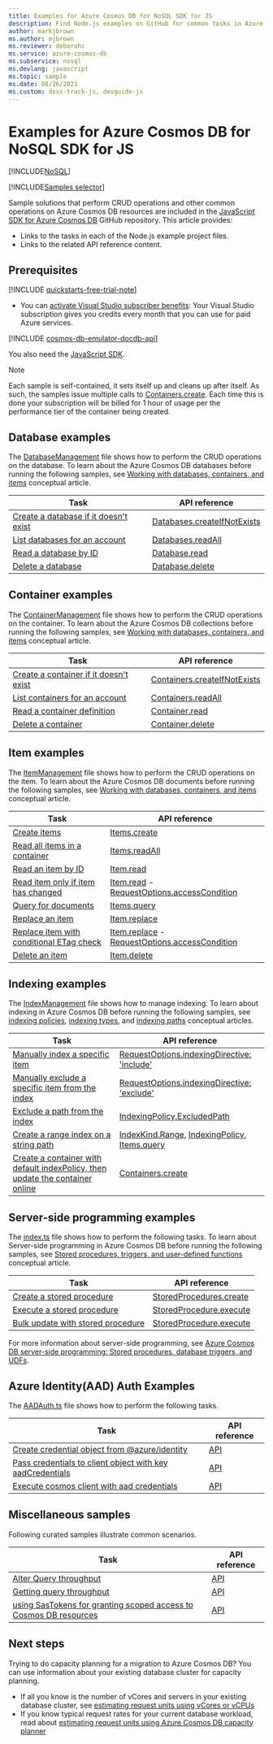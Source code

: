 ```yaml
---
title: Examples for Azure Cosmos DB for NoSQL SDK for JS
description: Find Node.js examples on GitHub for common tasks in Azure Cosmos DB, including CRUD operations.
author: markjbrown
ms.author: mjbrown
ms.reviewer: deborahc
ms.service: azure-cosmos-db
ms.subservice: nosql
ms.devlang: javascript
ms.topic: sample
ms.date: 08/26/2021
ms.custom: devx-track-js, devguide-js
---
```


# Examples for Azure Cosmos DB for NoSQL SDK for JS

[!INCLUDE[NoSQL](../includes/appliesto-nosql.md)]

[!INCLUDE[Samples selector](includes/samples-selector.md)]

Sample solutions that perform CRUD operations and other common operations on Azure Cosmos DB resources are included in the [JavaScript SDK for Azure Cosmos DB](https://github.com/Azure/azure-sdk-for-js/tree/main/sdk/cosmosdb/cosmos/samples) GitHub repository. This article provides:

- Links to the tasks in each of the Node.js example project files.
- Links to the related API reference content.

## Prerequisites

[!INCLUDE [quickstarts-free-trial-note](~/reusable-content/ce-skilling/azure/includes/quickstarts-free-trial-note.md)]

- You can [activate Visual Studio subscriber benefits](https://azure.microsoft.com/pricing/member-offers/msdn-benefits-details/?ref=microsoft.com&utm_source=microsoft.com&utm_medium=docs&utm_campaign=visualstudio): Your Visual Studio subscription gives you credits every month that you can use for paid Azure services.

[!INCLUDE [cosmos-db-emulator-docdb-api](../includes/cosmos-db-emulator-docdb-api.md)]

You also need the [JavaScript SDK](sdk-nodejs.md).

> [!NOTE]
> Each sample is self-contained, it sets itself up and cleans up after itself. As such, the samples issue multiple calls to [Containers.create](/javascript/api/%40azure/cosmos/containers). Each time this is done your subscription will be billed for 1 hour of usage per the performance tier of the container being created.

## Database examples

The [DatabaseManagement](https://github.com/Azure/azure-cosmos-js/blob/master/samples/DatabaseManagement.ts) file shows how to perform the CRUD operations on the database. To learn about the Azure Cosmos DB databases before running the following samples, see [Working with databases, containers, and items](../resource-model.md) conceptual article.

| Task                                                                                                                                                             | API reference                                                                                                             |
| ---------------------------------------------------------------------------------------------------------------------------------------------------------------- | ------------------------------------------------------------------------------------------------------------------------- |
| [Create a database if it doesn't exist](https://github.com/Azure/azure-sdk-for-js/blob/main/sdk/cosmosdb/cosmos/samples-dev/DatabaseManagement.ts#LL26C3-L27C63) | [Databases.createIfNotExists](/javascript/api/@azure/cosmos/databases#createifnotexists-databaserequest--requestoptions-) |
| [List databases for an account](https://github.com/Azure/azure-sdk-for-js/blob/main/sdk/cosmosdb/cosmos/samples-dev/DatabaseManagement.ts#L30-L31)               | [Databases.readAll](/javascript/api/@azure/cosmos/databases#readall-feedoptions-)                                         |
| [Read a database by ID](https://github.com/Azure/azure-sdk-for-js/blob/main/sdk/cosmosdb/cosmos/samples-dev/DatabaseManagement.ts#L34)                           | [Database.read](/javascript/api/@azure/cosmos/database#read-requestoptions-)                                              |
| [Delete a database](https://github.com/Azure/azure-sdk-for-js/blob/main/sdk/cosmosdb/cosmos/samples-dev/DatabaseManagement.ts#LL46C18-L46C18)                    | [Database.delete](/javascript/api/@azure/cosmos/database#delete-requestoptions-)                                          |

## Container examples

The [ContainerManagement](https://github.com/Azure/azure-cosmos-js/blob/master/samples/ContainerManagement.ts) file shows how to perform the CRUD operations on the container. To learn about the Azure Cosmos DB collections before running the following samples, see [Working with databases, containers, and items](../resource-model.md) conceptual article.

| Task                                                                                                                                                     | API reference                                                                                                                |
| -------------------------------------------------------------------------------------------------------------------------------------------------------- | ---------------------------------------------------------------------------------------------------------------------------- |
| [Create a container if it doesn't exist](https://github.com/Azure/azure-sdk-for-js/blob/main/sdk/cosmosdb/cosmos/samples-dev/ContainerManagement.ts#L27) | [Containers.createIfNotExists](/javascript/api/@azure/cosmos/containers#createifnotexists-containerrequest--requestoptions-) |
| [List containers for an account](https://github.com/Azure/azure-sdk-for-js/blob/main/sdk/cosmosdb/cosmos/samples-dev/ContainerManagement.ts#L30-L32)     | [Containers.readAll](/javascript/api/@azure/cosmos/containers#readall-feedoptions-)                                          |
| [Read a container definition](https://github.com/Azure/azure-sdk-for-js/blob/main/sdk/cosmosdb/cosmos/samples-dev/ContainerManagement.ts#L36-L37)        | [Container.read](/javascript/api/@azure/cosmos/container#read-requestoptions-)                                               |
| [Delete a container](https://github.com/Azure/azure-sdk-for-js/blob/main/sdk/cosmosdb/cosmos/samples-dev/ContainerManagement.ts#L42-L43)                 | [Container.delete](/javascript/api/@azure/cosmos/container#delete-requestoptions-)                                           |

## Item examples

The [ItemManagement](https://github.com/Azure/azure-cosmos-js/blob/master/samples/ItemManagement.ts) file shows how to perform the CRUD operations on the item. To learn about the Azure Cosmos DB documents before running the following samples, see [Working with databases, containers, and items](../resource-model.md) conceptual article.

| Task                                                                                                                                                        | API reference                                                                                                                                           |
| ----------------------------------------------------------------------------------------------------------------------------------------------------------- | ------------------------------------------------------------------------------------------------------------------------------------------------------- |
| [Create items](https://github.com/Azure/azure-sdk-for-js/blob/main/sdk/cosmosdb/cosmos/samples-dev/ItemManagement.ts#L33-L34)                               | [Items.create](/javascript/api/@azure/cosmos/items#create-t--requestoptions-)                                                                           |
| [Read all items in a container](https://github.com/Azure/azure-sdk-for-js/blob/main/sdk/cosmosdb/cosmos/samples-dev/ItemManagement.ts#L37)                  | [Items.readAll](/javascript/api/@azure/cosmos/items#readall-feedoptions-)                                                                               |
| [Read an item by ID](https://github.com/Azure/azure-sdk-for-js/blob/main/sdk/cosmosdb/cosmos/samples-dev/ItemManagement.ts#L46-L49)                         | [Item.read](/javascript/api/@azure/cosmos/item#read-requestoptions-)                                                                                    |
| [Read item only if item has changed](https://github.com/Azure/azure-sdk-for-js/blob/main/sdk/cosmosdb/cosmos/samples-dev/ItemManagement.ts#L51-L74)         | [Item.read](/javascript/api/%40azure/cosmos/item) - [RequestOptions.accessCondition](/javascript/api/%40azure/cosmos/requestoptions#accesscondition)    |
| [Query for documents](https://github.com/Azure/azure-sdk-for-js/blob/main/sdk/cosmosdb/cosmos/samples-dev/ItemManagement.ts#L76-L97)                        | [Items.query](/javascript/api/%40azure/cosmos/items)                                                                                                    |
| [Replace an item](https://github.com/Azure/azure-sdk-for-js/blob/main/sdk/cosmosdb/cosmos/samples-dev/ItemManagement.ts#L100-L118)                          | [Item.replace](/javascript/api/%40azure/cosmos/item)                                                                                                    |
| [Replace item with conditional ETag check](https://github.com/Azure/azure-sdk-for-js/blob/main/sdk/cosmosdb/cosmos/samples-dev/ItemManagement.ts#L127-L128) | [Item.replace](/javascript/api/%40azure/cosmos/item) - [RequestOptions.accessCondition](/javascript/api/%40azure/cosmos/requestoptions#accesscondition) |
| [Delete an item](https://github.com/Azure/azure-sdk-for-js/blob/main/sdk/cosmosdb/cosmos/samples-dev/ItemManagement.ts#L234-L235)                           | [Item.delete](/javascript/api/%40azure/cosmos/item)                                                                                                     |

## Indexing examples

The [IndexManagement](https://github.com/Azure/azure-sdk-for-js/blob/main/sdk/cosmosdb/cosmos/samples-dev/IndexManagement.ts) file shows how to manage indexing. To learn about indexing in Azure Cosmos DB before running the following samples, see [indexing policies](../index-policy.md), [indexing types](../index-overview.md#types-of-indexes), and [indexing paths](../index-policy.md#include-exclude-paths) conceptual articles.

| Task                                                                                                                                                                                            | API reference                                                                                                                                                                        |
| ----------------------------------------------------------------------------------------------------------------------------------------------------------------------------------------------- | ------------------------------------------------------------------------------------------------------------------------------------------------------------------------------------ |
| [Manually index a specific item](https://github.com/Azure/azure-sdk-for-js/blob/main/sdk/cosmosdb/cosmos/samples-dev/IndexManagement.ts#L71-L106)                                               | [RequestOptions.indexingDirective: 'include'](/javascript/api/%40azure/cosmos/requestoptions#indexingdirective)                                                                      |
| [Manually exclude a specific item from the index](https://github.com/Azure/azure-sdk-for-js/blob/main/sdk/cosmosdb/cosmos/samples-dev/IndexManagement.ts#L33-L69)                               | [RequestOptions.indexingDirective: 'exclude'](/javascript/api/%40azure/cosmos/requestoptions#indexingdirective)                                                                      |
| [Exclude a path from the index](https://github.com/Azure/azure-sdk-for-js/blob/main/sdk/cosmosdb/cosmos/samples-dev/IndexManagement.ts#L165-L237)                                               | [IndexingPolicy.ExcludedPath](/javascript/api/%40azure/cosmos/indexingpolicy#excludedpaths)                                                                                          |
| [Create a range index on a string path](https://github.com/Azure/azure-sdk-for-js/blob/main/sdk/cosmosdb/cosmos/samples-dev/IndexManagement.ts#L108-L163)                                       | [IndexKind.Range](/javascript/api/%40azure/cosmos/indexkind), [IndexingPolicy](/javascript/api/%40azure/cosmos/indexingpolicy), [Items.query](/javascript/api/%40azure/cosmos/items) |
| [Create a container with default indexPolicy, then update the container online](https://github.com/Azure/azure-sdk-for-js/blob/main/sdk/cosmosdb/cosmos/samples-dev/IndexManagement.ts#L27-L31) | [Containers.create](/javascript/api/%40azure/cosmos/containers)                                                                                                                      |

## Server-side programming examples

The [index.ts](https://github.com/Azure/azure-sdk-for-js/blob/main/sdk/cosmosdb/cosmos/samples-dev/ServerSideScripts.ts) file shows how to perform the following tasks. To learn about Server-side programming in Azure Cosmos DB before running the following samples, see [Stored procedures, triggers, and user-defined functions](stored-procedures-triggers-udfs.md) conceptual article.

| Task                                                                                                                                                     | API reference                                                               |
| -------------------------------------------------------------------------------------------------------------------------------------------------------- | --------------------------------------------------------------------------- |
| [Create a stored procedure](https://github.com/Azure/azure-sdk-for-js/blob/main/sdk/cosmosdb/cosmos/samples-dev/ServerSideScripts.ts#L117-L118)          | [StoredProcedures.create](/javascript/api/%40azure/cosmos/storedprocedures) |
| [Execute a stored procedure](https://github.com/Azure/azure-sdk-for-js/blob/main/sdk/cosmosdb/cosmos/samples-dev/ServerSideScripts.ts#L120-L121)         | [StoredProcedure.execute](/javascript/api/%40azure/cosmos/storedprocedure)  |
| [Bulk update with stored procedure](https://github.com/Azure/azure-sdk-for-js/blob/main/sdk/cosmosdb/cosmos/samples-dev/BulkUpdateWithSproc.ts#L70-L101) | [StoredProcedure.execute](/javascript/api/%40azure/cosmos/storedprocedure)  |

For more information about server-side programming, see [Azure Cosmos DB server-side programming: Stored procedures, database triggers, and UDFs](stored-procedures-triggers-udfs.md).

## Azure Identity(AAD) Auth Examples

The [AADAuth.ts](https://github.com/Azure/azure-sdk-for-js/blob/main/sdk/cosmosdb/cosmos/samples-dev/AADAuth.ts) file shows how to perform the following tasks.

| Task                                                                                                                                                                | API reference                                                                                             |
| ------------------------------------------------------------------------------------------------------------------------------------------------------------------- | --------------------------------------------------------------------------------------------------------- |
| [Create credential object from @azure/identity](https://github.com/Azure/azure-sdk-for-js/blob/main/sdk/cosmosdb/cosmos/samples-dev/AADAuth.ts#L23-L28)             | [API](/javascript/api/@azure/identity/usernamepasswordcredential#constructors)                            |
| [Pass credentials to client object with key aadCredentials](https://github.com/Azure/azure-sdk-for-js/blob/main/sdk/cosmosdb/cosmos/samples-dev/AADAuth.ts#L29-L38) | [API](/javascript/api/@azure/cosmos/cosmosclientoptions#@azure-cosmos-cosmosclientoptions-aadcredentials) |
| [Execute cosmos client with aad credentials](https://github.com/Azure/azure-sdk-for-js/blob/main/sdk/cosmosdb/cosmos/samples-dev/AADAuth.ts#L40-L52)                | [API](/javascript/api/@azure/cosmos/databases#readall-feedoptions-)                                       |

## Miscellaneous samples

Following curated samples illustrate common scenarios.

| Task                                                                                                                                                                     | API reference                                                                                 |
| ------------------------------------------------------------------------------------------------------------------------------------------------------------------------ | --------------------------------------------------------------------------------------------- |
| [Alter Query throughput ](https://github.com/Azure/azure-sdk-for-js/blob/main/sdk/cosmosdb/cosmos/samples-dev/AlterQueryThroughput.ts#L40-L43)                           | [API](/javascript/api/@azure/cosmos/offer#@azure-cosmos-offer-replace)                        |
| [Getting query throughput ](https://github.com/Azure/azure-sdk-for-js/blob/main/sdk/cosmosdb/cosmos/samples-dev/QueryThroughput.ts)                                      | [API](/javascript/api/@azure/cosmos/queryiterator#@azure-cosmos-queryiterator-hasmoreresults) |
| [using SasTokens for granting scoped access to Cosmos DB resources](https://github.com/Azure/azure-sdk-for-js/blob/main/sdk/cosmosdb/cosmos/samples-dev/SasTokenAuth.ts) | [API](/javascript/api/@azure/cosmos#@azure-cosmos-createauthorizationsastoken)                |

## Next steps

Trying to do capacity planning for a migration to Azure Cosmos DB? You can use information about your existing database cluster for capacity planning.

- If all you know is the number of vCores and servers in your existing database cluster, see [estimating request units using vCores or vCPUs](../convert-vcore-to-request-unit.md)
- If you know typical request rates for your current database workload, read about [estimating request units using Azure Cosmos DB capacity planner](estimate-ru-with-capacity-planner.md)
